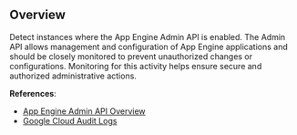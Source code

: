 ## Overview

Detect instances where the App Engine Admin API is enabled. The Admin API allows management and configuration of App Engine applications and should be closely monitored to prevent unauthorized changes or configurations. Monitoring for this activity helps ensure secure and authorized administrative actions.

**References**:
- [App Engine Admin API Overview](https://cloud.google.com/appengine/docs/admin-api/)
- [Google Cloud Audit Logs](https://cloud.google.com/logging/docs/audit)